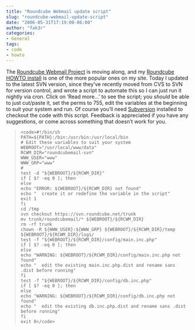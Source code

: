 ```yaml
---
title: "Roundcube Webmail update script"
slug: "roundcube-webmail-update-script"
date: "2006-05-31T17:19:00-06:00"
author: "fak3r"
categories:
- General
tags:
- code
- howto
---
```


The [Roundcube Webmail Project](http://www.roundcube.net/) is moving along, and my [Roundcube HOWTO install](http://fak3r.com/articles/2005/11/15/howto-install-roundcube-webmail-from-cvs-on-freebsd) is one of the more popular ones on my site.  Today I updated to the latest SVN version, since they’ve recently moved from CVS to SVN for version control, and wrote a script to automate this so I can just run it nightly via cron.  Click on ‘Read more…’ to see the script; you _should_ be able to just cut/paste it, set the perms to 755, edit the variables at the beginning to suit your system and run.  Of course you’ll need [Subversion](http://subversion.tigris.org/) installed to checkout the code with this script.  Feedback is appreciated if you have any suggestions, or come across something that doesn’t work for you.





> 

>     
>     <code>#!/bin/sh
>     PATH=${PATH}:/bin:/usr/bin:/usr/local/bin
>     # Edit these variables to suit your system
>     WEBROOT="/usr/local/www/data"
>     RCWM_DIR="roundcubemail-svn"
>     WWW_USER="www"
>     WWW_GRP="www"
>     #
>     test -d "${WEBROOT}/${RCWM_DIR}"
>     if [ $? -eq 0 ]; then
>     else
>     echo "ERROR: ${WEBROOT}/${RCWM_DIR} not found"
>     echo "  create it or redefine the variable in the script"
>     exit 1
>     fi
>     cd /tmp
>     svn checkout https://svn.roundcube.net/trunk
>     mv trunk/roundcubemail/* ${WEBROOT}/${RCWM_DIR}
>     rm -rf trunk
>     chown -R ${WWW_USER}:${WWW_GRP} ${WEBROOT}/${RCWM_DIR}/temp ${WEBROOT}/${RCWM_DIR}/logs/
>     test -f "${WEBROOT}/${RCWM_DIR}/config/main.inc.php"
>     if [ $? -eq 0 ]; then
>     else
>     echo "WARNING: ${WEBROOT}/${RCWM_DIR}/config/main.inc.php not found"
>     echo "  edit the existing main.inc.php.dist and rename sans .dist before running"
>     fi
>     test -f "${WEBROOT}/${RCWM_DIR}/config/db.inc.php"
>     if [ $? -eq 0 ]; then
>     else
>     echo "WARNING: ${WEBROOT}/${RCWM_DIR}/config/db.inc.php not found"
>     echo "  edit the existing db.inc.php.dist and rename sans .dist before running"
>     fi
>     exit 0</code>
> 
> 




